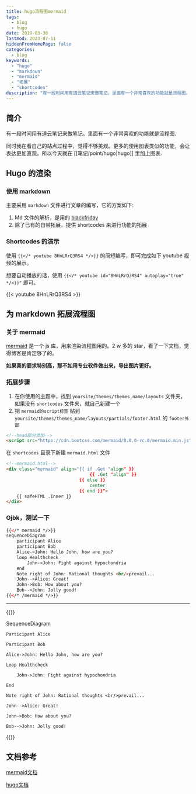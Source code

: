 ```yaml
---
title: hugo流程图mermaid
tags:
  - blog
  - hugo
date: 2019-03-30
lastmod: 2023-07-11
hiddenFromHomePage: false
categories:
  - blog
keywords:
  - "hugo"
  - "markdown"
  - "mermaid"
  - "拓展"
  - "shortcodes"
description: "有一段时间用有道云笔记来做笔记。里面有一个非常喜欢的功能就是流程图。让阅读文章的时候，体验更加的友好。同时我在看自己的站点过程中，觉得不够美观。更多的使用图表类似的功能，会让表达更加直观。所以今天就来动手做一下"
---
```


## 简介

有一段时间用有道云笔记来做笔记。里面有一个非常喜欢的功能就是流程图.

同时我在看自己的站点过程中，觉得不够美观。更多的使用图表类似的功能，会让表达更加直观。所以今天就在 [[笔记/point/hugo|hugo]] 里加上图表.

## Hugo 的渲染

### 使用 markdown

主要采用 `markdown` 文件进行文章的编写，它的方案如下:  

1. Md 文件的解析，是用的 [blackfriday](https://github.com/russross/blackfriday)
2. 除了已有的自带拓展，提供 shortcodes 来进行功能的拓展

### Shortcodes 的演示

使用 `{{</* youtube 8HnLRrQ3RS4 */>}}` 的简短编写，即可完成如下 youtube 视频的展示。

想要自动播放的话，使用 `{{</* youtube id="8HnLRrQ3RS4" autoplay="true" */>}}"` 即可。

{{< youtube 8HnLRrQ3RS4 >}}

## 为 markdown 拓展流程图

### 关于 mermaid

[mermaid](https://github.com/knsv/mermaid) 是一个 js 库，用来渲染流程图用的。2 w 多的 star，看了一下文档，觉得博客是肯定够了的。

**如果真的要求特别高，那不如用专业软件做出来，导出图片更好。**

### 拓展步骤

1. 在你使用的主题中，找到 `yoursite/themes/themes_name/layouts` 文件夹，如果没有 `shortcodes` 文件夹，就自己新建一个
2. 把 `mermaid的script标签` 贴到 `yoursite/themes/themes_name/layouts/partials/footer.html` 的 `footer外部`

```html
<!--head部分添加-->
<script src="https://cdn.bootcss.com/mermaid/8.0.0-rc.8/mermaid.min.js"></script>
```

在 `shortcodes` 目录下新建 `mermaid.html` 文件

```html
<!--mermaid.html-->
<div class="mermaid" align="{{ if .Get "align" }}
                                {{ .Get "align" }}
                            {{ else }} 
                                center
                            {{ end }}"> 
    {{ safeHTML .Inner }}
</div>
```

### Ojbk，测试一下

```html
{{</* mermaid */>}}
sequenceDiagram
    participant Alice
    participant Bob
    Alice->John: Hello John, how are you?
    loop Healthcheck
        John->John: Fight against hypochondria
    end
    Note right of John: Rational thoughts <br/>prevail...
    John-->Alice: Great!
    John->Bob: How about you?
    Bob-->John: Jolly good!
{{</* /mermaid */>}}
```

---

{{<mermaid>}}

SequenceDiagram

    Participant Alice

    Participant Bob

    Alice->John: Hello John, how are you?

    Loop Healthcheck

        John->John: Fight against hypochondria

    End

    Note right of John: Rational thoughts <br/>prevail...

    John-->Alice: Great!

    John->Bob: How about you?

    Bob-->John: Jolly good!

{{</mermaid>}}

## 文档参考

[mermaid文档](https://mermaidjs.github.io/)

[hugo文档](https://gohugo.io/documentation/)
